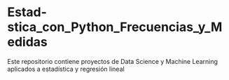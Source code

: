 # Estad-stica_con_Python_Frecuencias_y_Medidas
Este repositorio contiene proyectos de Data Science y Machine Learning aplicados a estadística y regresión lineal
